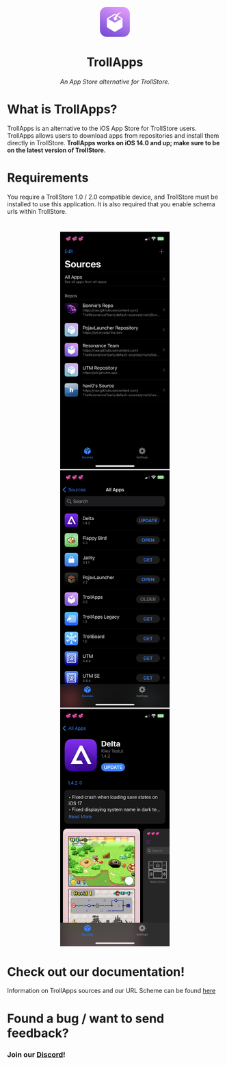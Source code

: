 <p align="center">
    <img src="./assets/ResonanceStoreIcon.png" alt="Logo" width="70" height="70"></img>
</p>


<h1 align="center">TrollApps</h1>
<h6 align="center">An App Store alternative for TrollStore.</h6>

# What is TrollApps?
TrollApps is an alternative to the iOS App Store for TrollStore users. TrollApps allows users to download apps from repositories and install them directly in TrollStore. **TrollApps works on iOS 14.0 and up; make sure to be on the latest version of TrollStore.**

# Requirements
You require a TrollStore 1.0 / 2.0 compatible device, and TrollStore must be installed to use this application. It is also required that you enable schema urls within TrollStore.

#

<p align="center">
    <img width=256 height=auto src="./assets/Screenshot-1.png"></img>
    <img width=256 height=auto src="./assets/Screenshot-2.png"></img>
    <img width=256 height=auto src="./assets/Screenshot-3.png"></img>
</p>

# Check out our documentation!
Information on TrollApps sources and our URL Scheme can be found <a href="https://github.com/TheResonanceTeam/TrollApps/blob/main/assets/Docs/DOCUMENTATION.md">here</a>

#

# Found a bug / want to send feedback? 
<h3>Join our <a href="https://discord.gg/PrF6XqpGgX">Discord</a>!</h3>

